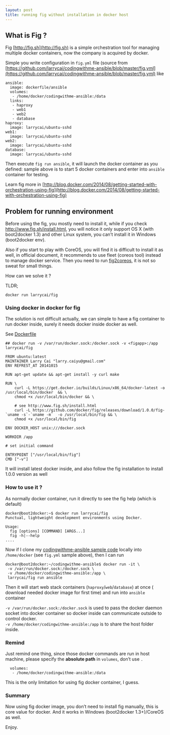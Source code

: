 ```yaml
---
layout: post
title: running fig without installation in docker host
---
```


## What is Fig ?

Fig [http://fig.sh](http://fig.sh) is a simple orchestration tool for managing multiple docker containers, now the company is acquired by docker.

Simple you write configuration in `fig.yml` file (source from [https://github.com/larrycai/codingwithme-ansible/blob/master/fig.yml](https://github.com/larrycai/codingwithme-ansible/blob/master/fig.yml) like

	ansible:
	  image: dockerfile/ansible
	  volumes: 
	   - /home/docker/codingwithme-ansible:/data
	  links: 
	   - haproxy
	   - web1
	   - web2
	   - database
	haproxy:
	  image: larrycai/ubuntu-sshd
	web1:
	  image: larrycai/ubuntu-sshd
	web2:
	  image: larrycai/ubuntu-sshd
	database:
	  image: larrycai/ubuntu-sshd

Then execute `fig run ansible`, it will launch the docker container as you defined: sample above is to start 5 docker containers and enter into `ansible` container for testing.

Learn fig more in [http://blog.docker.com/2014/08/getting-started-with-orchestration-using-fig](http://blog.docker.com/2014/08/getting-started-with-orchestration-using-fig)

## Problem for running environment

Before using the fig, you mostly need to install it, while if you check http://www.fig.sh/install.html, you will notice it only support OS X (with boot2docker 1.3) and other Linux system, you can’t install it in Windows (boot2docker env).

Also if you start to play with CoreOS, you will find it is difficult to install it 
as well, in official document, it recommends to use fleet (coreos tool) instead 
to manage docker service. Then you need to run [fig2coreos](https://github.com/centurylinklabs/fig2coreos), it is not so sweat for small things.

How can we solve it ?

TLDR;
    
   	docker run larrycai/fig

### Using docker in docker for fig

The solution is not difficult actually, we can simple to have a fig container 
to run docker inside, surely it needs docker inside docker as well.

See [Dockerfile](https://github.com/larrycai/docker-images/blob/master/fig/Dockerfile)

	## docker run -v /var/run/docker.sock:/docker.sock -v <figapp>:/app larrycai/fig
	
	FROM ubuntu:latest
	MAINTAINER Larry Cai "larry.caiyu@gmail.com"
	ENV REFREST_AT 20141015
	
	RUN apt-get update && apt-get install -y curl make
	
	RUN \
	    curl -L https://get.docker.io/builds/Linux/x86_64/docker-latest -o /usr/local/bin/docker  && \
	    chmod +x /usr/local/bin/docker && \
	    
	    # see http://www.fig.sh/install.html 
	    curl -L https://github.com/docker/fig/releases/download/1.0.0/fig-`uname -s`-`uname -m`  -o /usr/local/bin/fig && \
	    chmod +x /usr/local/bin/fig 
	    
	ENV DOCKER_HOST unix:///docker.sock
	
	WORKDIR /app
	
	# set initial command
	
	ENTRYPOINT ["/usr/local/bin/fig"]
	CMD ["-v"]

It will install latest docker inside, and also follow the fig installation to 
install 1.0.0 version as well

### How to use it ?

As normally docker container, run it directly to see the fig help (which is 
default)

	docker@boot2docker:~$ docker run larrycai/fig
	Punctual, lightweight development environments using Docker.
	
	Usage:
	  fig [options] [COMMAND] [ARGS...]
	  fig -h|--help
    ....

Now if I clone my [codingwithme-ansible sample code](https://github.com/larrycai/codingwithme-ansible) 
locally into `/home/docker` (see `fig.yml` sample above), then I can run

	docker@boot2docker:~/codingwithme-ansible$ docker run -it \
	 -v /var/run/docker.sock:/docker.sock \
	 -v /home/docker/codingwithme-ansible:/app \
	 larrycai/fig run ansible

Then it will start web stack containers (`haproxy`/`web`/`database`) at once ( 
download needed docker image for first time) and run into `ansible` container

`-v /var/run/docker.sock:/docker.sock` is used to pass the docker daemon socket into docker container so docker inside can communicate outside to control docker.  
`-v /home/docker/codingwithme-ansible:/app` is to share the host folder inside.

### Remind

Just remind one thing, since those docker commands are run in host machine, 
please specify the **absolute path** in `volumes`, don’t use `.`

	  volumes: 
	   - /home/docker/codingwithme-ansible:/data

This is the only limitation for using fig docker container, I guess.

### Summary

Now using fig docker image, you don’t need to install fig manually, this is 
core value for docker. And it works in Windows (boot2docker 1.3+)/CoreOS as well.

Enjoy.